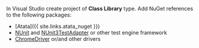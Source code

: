 In Visual Studio create project of **Class Library** type. Add NuGet references to the following packages:

- [Atata]({{ site.links.atata_nuget }})
- [NUnit](https://www.nuget.org/packages/NUnit/) and [NUnit3TestAdapter](https://www.nuget.org/packages/NUnit3TestAdapter/) or other test engine framework
- [ChromeDriver](https://www.nuget.org/packages/Selenium.WebDriver.ChromeDriver/) or/and other drivers
